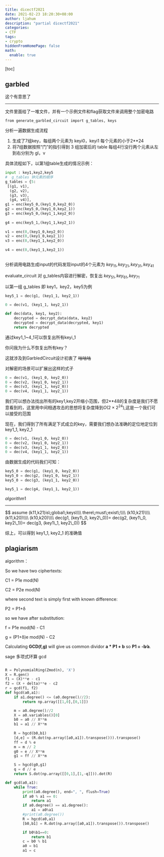 ```yaml
---
title: dicectf2021
date: 2021-02-23 18:20:30+08:00
author: ljahum 
description: "partial dicectf2021"
categories: 
- CTF
tags:
- crypto
hiddenFromHomePage: false
math:
  enable: true
---
```

<!--more-->


[toc]

## garbled

这个有意思了

---

文件里面给了一堆文件，并有一个示例文件和flag获取文件来调用整个加密电路

`from generate_garbled_circuit import g_tables, keys`

分析一遍数据生成流程

1. 生成了7组key，每组两个元素为 keyi0，keyi1 每个元素的小于2**24
1. 将7组数据按照“门”的指引得到 3 组加密后的 table 每组4行没行两个元素从左到右分别为 gl，v

具体流程如下，以第1组table生成的情况示例：

```python
input : key1,key2,key5
#  g_tables 钟元素的顺序
g_tables = {5: 
 [(g1, v1),
  (g2, v2),
  (g3, v3),
  (g4, v4)],
g1 = enc(key5_0,(key1_0,key2_0))
g2 = enc(key5_0,(key1_0,key2_1))
g3 = enc(key5_0,(key1_1,key2_0))
            
g4 = enc(key5_1,(key1_1,key2_1))
            
v1 = enc(0,(key1_0,key2_0))
v2 = enc(0,(key1_0,key2_1))
v3 = enc(0,(key1_1,key2_0))
            
v4 = enc(0,(key1_1,key2_1))
            
```

分析调用电路生成input的代码发现input的4个元素为   $key_{11},key_{21},key_{31},key_{41}$

evaluate_circuit 对 g_tables内容进行解密，恢复出  $key_{51},key_{61},key_{71}$

以第一组 g_tables 即 key1，key2，key5为例

```python
key5_1 = dec(g1, (key1_1, key2_1))

0 = dec(v1, (key1_1, key2_1))

def dec(data, key1, key2):
    decrypted = decrypt_data(data, key2)
    decrypted = decrypt_data(decrypted, key1)
    return decrypted
```

通过key1_1~4_1可以恢复出所有keyi_1

你问我为什么不恢复出所有key？

这就涉及到GarbledCircuit设计初衷了 ~~咕咕咕~~

对解密的场景可以扩展出这样的式子

```python
0 = dec(v1, (key1_0, key2_0))
0 = dec(v2, (key1_0, key2_1))
0 = dec(v3, (key1_1, key2_0))
0 = dec(v4, (key1_1, key2_1))
```

我们可以想办法找出所有的key1,key2开缩小范围，但2**48的复杂度是我们不愿意看到的，这里用中间相遇攻击的思想将复杂度降到$O(2\times2^{24})$,这是一个我们可以接受的范围

现在，我们得到了所有满足下式成立的key，需要我们想办法准确的定位地定位到 key1_1, key2_1

```python
0 = dec(v1, (key1_0, key2_0))
0 = dec(v2, (key1_0, key2_1))
0 = dec(v3, (key1_1, key2_0))
0 = dec(v4, (key1_1, key2_1))
```

由数据生成的代码我们可知：

```python
key5_0 = dec(g1, (key1_0, key2_0))
key5_0 = dec(g2, (key1_0, key2_1))
key5_0 = dec(g3, (key1_1, key2_0))

key5_1 = dec(g4, (key1_1, key2_1))
```

$algorithm1$

---
<div>
$$
assume (k11,k21)is\;global\;keys\\\\
there\;must\;exist\;\\\\
(k10,k21)\\\\
(k11,k20)\\\\
(k10,k20)\\\\
dec(g1, (key1\_0, key2\_0))=
dec(g2, (key1\_0, key2\_1))=
dec(g3, (key1\_1, key2\_0))
$$
</div>

综上，可以得到 key1_1, key2_1  的准确值







## plagiarism

algorithm：

So we have two ciphertexts:

C1 = P1e mod(N)

C2 = P2e mod(N)

where second text is simply first with known difference:

P2 = P1+δ

so we have after substitution:

f = P1e mod(N) - C1

g = (P1+δ)e mod(N) - C2

Calculating **GCD(f,g)** will give us common dividor **a \* P1 + b** so **P1 = -b⁄a**.



sage 多项式环算 gcd

```python

R = PolynomialRing(Zmod(n), 'X')
X = R.gen()
f1 = (X)**e - c1
f2 = (X + delta)**e - c2
r = gcd(f1, f2)
def hgcd(a0,a1):
    if a1.degree() <= (a0.degree()//2):
        return np.array([[1,0],[0,1]])

    m = a0.degree()//2
    X = a0.variables()[0]
    b0 = a0 // X**m
    b1 = a1 // X**m
    
    R = hgcd(b0,b1)
    [d,e] = (R.dot(np.array([a0,a1]).transpose())).transpose()
    ff = d % e
    m = m // 2
    g0 = e // X**m
    g1 = ff // X**m

    S = hgcd(g0,g1)
    q = d // e
    return S.dot(np.array([[0,1],[1,-q]])).dot(R)

def gcd(a0,a1):
    while True:
        print(a0.degree(), end=", ", flush=True)
        if a0 % a1 == 0:
            return a1
        if a0.degree() == a1.degree():
            a1 = a0%a1
        #print(a0.degree())
        R = hgcd(a0,a1)
        [b0,b1] = R.dot(np.array([a0,a1]).transpose()).transpose()

        if b0%b1==0:
            return b1
        c = b0 % b1
        a0 = b1
        a1 = c
```